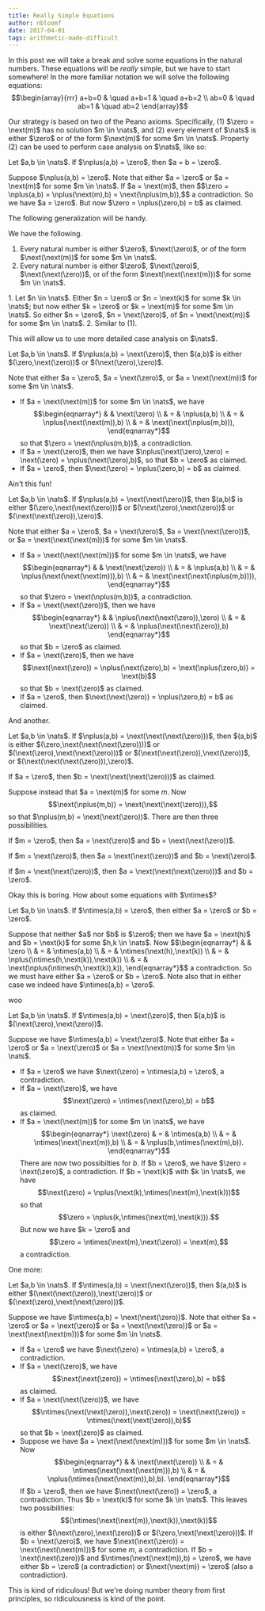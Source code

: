 ```yaml
---
title: Really Simple Equations
author: nbloomf
date: 2017-04-01
tags: arithmetic-made-difficult
---
```


In this post we will take a break and solve some equations in the natural numbers. These equations will be *really* simple, but we have to start somewhere! In the more familiar notation we will solve the following equations: $$\begin{array}{rrr} a+b=0 & \quad a+b=1 & \quad a+b=2 \\ ab=0 & \quad ab=1 & \quad ab=2 \end{array}$$

Our strategy is based on two of the Peano axioms. Specifically, (1) $\zero = \next(m)$ has no solution $m \in \nats$, and (2) every element of $\nats$ is either $\zero$ or of the form $\next(m)$ for some $m \in \nats$. Property (2) can be used to perform case analysis on $\nats$, like so:

<div class="result">
<div class="thm">
Let $a,b \in \nats$. If $\nplus(a,b) = \zero$, then $a = b = \zero$.
</div>

<div class="proof"><p>
Suppose $\nplus(a,b) = \zero$. Note that either $a = \zero$ or $a = \next(m)$ for some $m \in \nats$. If $a = \next(m)$, then $$\zero = \nplus(a,b) = \nplus(\next(m),b) = \next(\nplus(m,b)),$$ a contradiction. So we have $a = \zero$. But now $\zero = \nplus(\zero,b) = b$ as claimed.
</p></div>
</div>

The following generalization will be handy.

<div class="result">
<div class="thm">
We have the following.

1. Every natural number is either $\zero$, $\next(\zero)$, or of the form $\next(\next(m))$ for some $m \in \nats$.
2. Every natural number is either $\zero$, $\next(\zero)$, $\next(\next(\zero))$, or of the form $\next(\next(\next(m)))$ for some $m \in \nats$.
</div>

<div class="proof"><p>
1. Let $n \in \nats$. Either $n = \zero$ or $n = \next(k)$ for some $k \in \nats$; but now either $k = \zero$ or $k = \next(m)$ for some $m \in \nats$. So either $n = \zero$, $n = \next(\zero)$, of $n = \next(\next(m))$ for some $m \in \nats$.
2. Similar to (1).
</p></div>
</div>

This will allow us to use more detailed case analysis on $\nats$.

<div class="result">
<div class="thm">
Let $a,b \in \nats$. If $\nplus(a,b) = \next(\zero)$, then $(a,b)$ is either $(\zero,\next(\zero))$ or $(\next(\zero),\zero)$.
</div>

<div class="proof"><p>
Note that either $a = \zero$, $a = \next(\zero)$, or $a = \next(\next(m))$ for some $m \in \nats$.

* If $a = \next(\next(m))$ for some $m \in \nats$, we have $$\begin{eqnarray*} & & \next(\zero) \\ & = & \nplus(a,b) \\ & = & \nplus(\next(\next(m)),b) \\ & = & \next(\next(\nplus(m,b))), \end{eqnarray*}$$ so that $\zero = \next(\nplus(m,b))$, a contradiction.
* If $a = \next(\zero)$, then we have $\nplus(\next(\zero),\zero) = \next(\zero) = \nplus(\next(\zero),b)$, so that $b = \zero$ as claimed.
* If $a = \zero$, then $\next(\zero) = \nplus(\zero,b) = b$ as claimed.
</p></div>
</div>

Ain't this fun!

<div class="result">
<div class="thm">
Let $a,b \in \nats$. If $\nplus(a,b) = \next(\next(\zero))$, then $(a,b)$ is either $(\zero,\next(\next(\zero)))$ or $(\next(\zero),\next(\zero))$ or $(\next(\next(\zero)),\zero)$.
</div>

<div class="proof"><p>
Note that either $a = \zero$, $a = \next(\zero)$, $a = \next(\next(\zero))$, or $a = \next(\next(\next(m)))$ for some $m \in \nats$.

* If $a = \next(\next(\next(m)))$ for some $m \in \nats$, we have $$\begin{eqnarray*} & & \next(\next(\zero)) \\ & = & \nplus(a,b) \\ & = & \nplus(\next(\next(\next(m))),b) \\ & = & \next(\next(\next(\nplus(m,b)))), \end{eqnarray*}$$ so that $\zero = \next(\nplus(m,b))$, a contradiction.
* If $a = \next(\next(\zero))$, then we have $$\begin{eqnarray*} & & \nplus(\next(\next(\zero)),\zero) \\ & = & \next(\next(\zero)) \\ & = & \nplus(\next(\next(\zero)),b) \end{eqnarray*}$$ so that $b = \zero$ as claimed.
* If $a = \next(\zero)$, then we have $$\next(\next(\zero)) = \nplus(\next(\zero),b) = \next(\nplus(\zero,b)) = \next(b)$$ so that $b = \next(\zero)$ as claimed.
* If $a = \zero$, then $\next(\next(\zero)) = \nplus(\zero,b) = b$ as claimed.
</p></div>
</div>

And another.

<div class="result">
<div class="thm">
Let $a,b \in \nats$. If $\nplus(a,b) = \next(\next(\next(\zero)))$, then $(a,b)$ is either $(\zero,\next(\next(\next(\zero))))$ or $(\next(\zero),\next(\next(\zero)))$ or $(\next(\next(\zero)),\next(\zero))$, or $(\next(\next(\next(\zero))),\zero)$.
</div>

<div class="proof"><p>
If $a = \zero$, then $b = \next(\next(\next(\zero)))$ as claimed.

Suppose instead that $a = \next(m)$ for some $m$. Now $$\next(\nplus(m,b)) = \next(\next(\next(\zero))),$$ so that $\nplus(m,b) = \next(\next(\zero))$. There are then three possibilities.

If $m = \zero$, then $a = \next(\zero)$ and $b = \next(\next(\zero))$.

If $m = \next(\zero)$, then $a = \next(\next(\zero))$ and $b = \next(\zero)$.

If $m = \next(\next(\zero))$, then $a = \next(\next(\next(\zero)))$ and $b = \zero$.
</p></div>
</div>

Okay this is boring. How about some equations with $\ntimes$?

<div class="result">
<div class="thm">
Let $a,b \in \nats$. If $\ntimes(a,b) = \zero$, then either $a = \zero$ or $b = \zero$.
</div>

<div class="proof"><p>
Suppose that neither $a$ nor $b$ is $\zero$; then we have $a = \next(h)$ and $b = \next(k)$ for some $h,k \in \nats$. Now $$\begin{eqnarray*} & & \zero \\ & = & \ntimes(a,b) \\ & = & \ntimes(\next(h),\next(k)) \\ & = & \nplus(\ntimes(h,\next(k)),\next(k)) \\ & = & \next(\nplus(\ntimes(h,\next(k)),k)), \end{eqnarray*}$$ a contradiction. So we must have either $a = \zero$ or $b = \zero$. Note also that in either case we indeed have $\ntimes(a,b) = \zero$.
</p></div>
</div>

woo

<div class="result">
<div class="thm">
Let $a,b \in \nats$. If $\ntimes(a,b) = \next(\zero)$, then $(a,b)$ is $(\next(\zero),\next(\zero))$.
</div>

<div class="proof"><p>
Suppose we have $\ntimes(a,b) = \next(\zero)$. Note that either $a = \zero$ or $a = \next(\zero)$ or $a = \next(\next(m))$ for some $m \in \nats$.

* If $a = \zero$ we have $\next(\zero) = \ntimes(a,b) = \zero$, a contradiction.
* If $a = \next(\zero)$, we have $$\next(\zero) = \ntimes(\next(\zero),b) = b$$ as claimed.
* If $a = \next(\next(m))$ for some $m \in \nats$, we have $$\begin{eqnarray*} \next(\zero) & = & \ntimes(a,b) \\ & = & \ntimes(\next(\next(m)),b) \\ & = & \nplus(b,\ntimes(\next(m),b)). \end{eqnarray*}$$ There are now two possibilties for $b$. If $b = \zero$, we have $\zero = \next(\zero)$, a contradiction. If $b = \next(k)$ with $k \in \nats$, we have $$\next(\zero) = \nplus(\next(k),\ntimes(\next(m),\next(k)))$$ so that $$\zero = \nplus(k,\ntimes(\next(m),\next(k))).$$ But now we have $k = \zero$ and $$\zero = \ntimes(\next(m),\next(\zero)) = \next(m),$$ a contradiction.
</p></div>
</div>

One more:

<div class="result">
<div class="thm">
Let $a,b \in \nats$. If $\ntimes(a,b) = \next(\next(\zero))$, then $(a,b)$ is either $(\next(\next(\zero)),\next(\zero))$ or $(\next(\zero),\next(\next(\zero)))$.
</div>

<div class="proof"><p>
Suppose we have $\ntimes(a,b) = \next(\next(\zero))$. Note that either $a = \zero$ or $a = \next(\zero)$ or $a = \next(\next(\zero))$ or $a = \next(\next(\next(m)))$ for some $m \in \nats$.

* If $a = \zero$ we have $\next(\zero) = \ntimes(a,b) = \zero$, a contradiction.
* If $a = \next(\zero)$, we have $$\next(\next(\zero)) = \ntimes(\next(\zero),b) = b$$ as claimed.
* If $a = \next(\next(\zero))$, we have $$\ntimes(\next(\next(\zero)),\next(\zero)) = \next(\next(\zero)) = \ntimes(\next(\next(\zero)),b)$$ so that $b = \next(\zero)$ as claimed.
* Suppose we have $a = \next(\next(\next(m)))$ for some $m \in \nats$. Now $$\begin{eqnarray*} & & \next(\next(\zero)) \\ & = & \ntimes(\next(\next(\next(m))),b) \\ & = & \nplus(\ntimes(\next(\next(m)),b),b). \end{eqnarray*}$$ If $b = \zero$, then we have $\next(\next(\zero)) = \zero$, a contradiction. Thus $b = \next(k)$ for some $k \in \nats$. This leaves two possibilities: $$(\ntimes(\next(\next(m)),\next(k)),\next(k))$$ is either $(\next(\zero),\next(\zero))$ or $(\zero,\next(\next(\zero)))$. If $b = \next(\zero)$, we have $\next(\next(\zero)) = \next(\next(\next(m)))$ for some $m$, a contradiction. If $b = \next(\next(\zero))$ and $\ntimes(\next(\next(m)),b) = \zero$, we have either $b = \zero$ (a contradiction) or $\next(\next(m)) = \zero$ (also a contradiction).
</p></div>
</div>

This is kind of ridiculous! But we're doing number theory from first principles, so ridiculousness is kind of the point.
